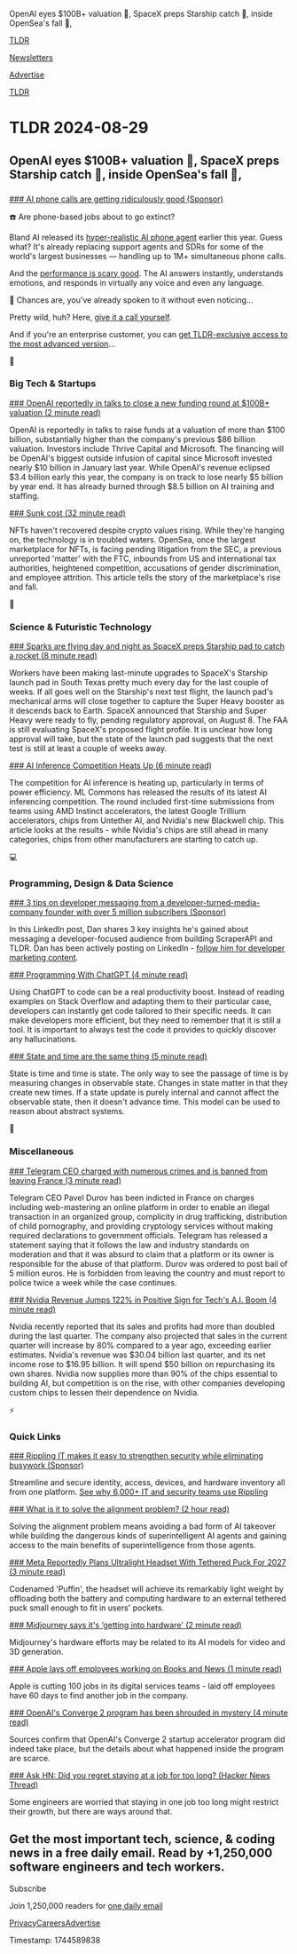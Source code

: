 OpenAI eyes $100B+ valuation 🤖, SpaceX preps Starship catch 🚀, inside OpenSea's fall 🌊,

[TLDR](/)

[Newsletters](/newsletters)

[Advertise](https://advertise.tldr.tech/)

[TLDR](/)

# TLDR 2024-08-29

## OpenAI eyes $100B+ valuation 🤖, SpaceX preps Starship catch 🚀, inside OpenSea's fall 🌊,

### 

[### AI phone calls are getting ridiculously good (Sponsor)](https://www.bland.ai/?utm_campaign=TLDRAIAug&amp;utm_medium=paid&amp;utm_source=TLDRhome)

☎️ Are phone-based jobs about to go extinct?

Bland AI released its [hyper-realistic AI phone agent](https://www.bland.ai/?utm_campaign=TLDRAIAug&utm_medium=paid&utm_source=TLDRhome) earlier this year. Guess what? It's already replacing support agents and SDRs for some of the world's largest businesses — handling up to 1M+ simultaneous phone calls.

And the [performance is scary good](https://www.bland.ai/?utm_campaign=TLDRAIAug&utm_medium=paid&utm_source=TLDRhome). The AI answers instantly, understands emotions, and responds in virtually any voice and even any language.

🤯 Chances are, you've already spoken to it without even noticing...

Pretty wild, huh? Here, [give it a call yourself](https://www.bland.ai/?utm_campaign=TLDRAIAug&utm_medium=paid&utm_source=TLDRhome).

And if you're an enterprise customer, you can [get TLDR-exclusive access to the most advanced version](https://d2swt604.na1.hs-sales-engage.com/Ctc/GH+23284/d2SwT604/Jl23gNv7W7lCdLW6lZ3mJW1_Nv_n8Cfg1hW2CKd1c6g9h30W2CCxFJ1LTVrlW3lvRQh8QKbFkW2R9fcb69XLQ3W26r3fJ7r2XBzW5Qph9-2t6L2sW4gjCV76bwvyjW77jcps5LPXtSW1jW0yJ9cPBKCN2T88F3G4dqYW71H_Q46NcZQCW3cNQQL5NWnX5W7Y9DZB9gjXMMW4dXhfx5CVk09VyKnXb3CCMWGN6QklGw81Fp0W6MH88w6sgzd6N3G_QVbSnlQ9W906qd22H7bhdW8ttnBW6ZB5RtW9l-qFx66KYrxW7yMGDW5JmZJrW7wSJ8n4K_St8f7kyjhT04)...

📱

### Big Tech & Startups

[### OpenAI reportedly in talks to close a new funding round at $100B+ valuation (2 minute read)](https://techcrunch.com/2024/08/28/openai-reportedly-in-talks-to-close-new-funding-round-at-100b-valuation/?utm_source=tldrnewsletter)

OpenAI is reportedly in talks to raise funds at a valuation of more than $100 billion, substantially higher than the company's previous $86 billion valuation. Investors include Thrive Capital and Microsoft. The financing will be OpenAI's biggest outside infusion of capital since Microsoft invested nearly $10 billion in January last year. While OpenAI's revenue eclipsed $3.4 billion early this year, the company is on track to lose nearly $5 billion by year end. It has already burned through $8.5 billion on AI training and staffing.

[### Sunk cost (32 minute read)](https://www.theverge.com/24161573/opensea-crypto-nfts-workplace-rise-fall?utm_source=tldrnewsletter)

NFTs haven't recovered despite crypto values rising. While they're hanging on, the technology is in troubled waters. OpenSea, once the largest marketplace for NFTs, is facing pending litigation from the SEC, a previous unreported 'matter' with the FTC, inbounds from US and international tax authorities, heightened competition, accusations of gender discrimination, and employee attrition. This article tells the story of the marketplace's rise and fall.

🚀

### Science & Futuristic Technology

[### Sparks are flying day and night as SpaceX preps Starship pad to catch a rocket (8 minute read)](https://arstechnica.com/space/2024/08/spacex-is-beefing-up-its-starship-launch-pad-to-catch-a-20-story-tall-rocket/?utm_source=tldrnewsletter)

Workers have been making last-minute upgrades to SpaceX's Starship launch pad in South Texas pretty much every day for the last couple of weeks. If all goes well on the Starship's next test flight, the launch pad's mechanical arms will close together to capture the Super Heavy booster as it descends back to Earth. SpaceX announced that Starship and Super Heavy were ready to fly, pending regulatory approval, on August 8. The FAA is still evaluating SpaceX's proposed flight profile. It is unclear how long approval will take, but the state of the launch pad suggests that the next test is still at least a couple of weeks away.

[### AI Inference Competition Heats Up (6 minute read)](https://spectrum.ieee.org/new-inference-chips?utm_source=tldrnewsletter)

The competition for AI inference is heating up, particularly in terms of power efficiency. ML Commons has released the results of its latest AI inferencing competition. The round included first-time submissions from teams using AMD Instinct accelerators, the latest Google Trillium accelerators, chips from Untether AI, and Nvidia's new Blackwell chip. This article looks at the results - while Nvidia's chips are still ahead in many categories, chips from other manufacturers are starting to catch up.

💻

### Programming, Design & Data Science

[### 3 tips on developer messaging from a developer-turned-media-company founder with over 5 million subscribers (Sponsor)](https://www.linkedin.com/posts/dan-ni_as-a-developer-turned-media-company-founder-activity-7234621550853771266-skdO/?utm_source=tldrnewsletter)

In this LinkedIn post, Dan shares 3 key insights he's gained about messaging a developer-focused audience from building ScraperAPI and TLDR. Dan has been actively posting on LinkedIn - [follow him for developer marketing content](https://www.linkedin.com/posts/dan-ni_as-a-developer-turned-media-company-founder-activity-7234621550853771266-skdO/).

[### Programming With ChatGPT (4 minute read)](https://henrikwarne.com/2024/08/25/programming-with-chatgpt/?utm_source=tldrnewsletter)

Using ChatGPT to code can be a real productivity boost. Instead of reading examples on Stack Overflow and adapting them to their particular case, developers can instantly get code tailored to their specific needs. It can make developers more efficient, but they need to remember that it is still a tool. It is important to always test the code it provides to quickly discover any hallucinations.

[### State and time are the same thing (5 minute read)](https://buttondown.com/hillelwayne/archive/state-and-time-are-the-same-thing/?utm_source=tldrnewsletter)

State is time and time is state. The only way to see the passage of time is by measuring changes in observable state. Changes in state matter in that they create new times. If a state update is purely internal and cannot affect the observable state, then it doesn't advance time. This model can be used to reason about abstract systems.

🎁

### Miscellaneous

[### Telegram CEO charged with numerous crimes and is banned from leaving France (3 minute read)](https://arstechnica.com/tech-policy/2024/08/pavel-durov-indicted-as-prosecutor-cites-telegrams-refusal-to-work-with-police/?utm_source=tldrnewsletter)

Telegram CEO Pavel Durov has been indicted in France on charges including web-mastering an online platform in order to enable an illegal transaction in an organized group, complicity in drug trafficking, distribution of child pornography, and providing cryptology services without making required declarations to government officials. Telegram has released a statement saying that it follows the law and industry standards on moderation and that it was absurd to claim that a platform or its owner is responsible for the abuse of that platform. Durov was ordered to post bail of 5 million euros. He is forbidden from leaving the country and must report to police twice a week while the case continues.

[### Nvidia Revenue Jumps 122% in Positive Sign for Tech's A.I. Boom (4 minute read)](https://www.nytimes.com/2024/08/28/technology/nvidia-earnings-ai-stocks.html?utm_source=tldrnewsletter)

Nvidia recently reported that its sales and profits had more than doubled during the last quarter. The company also projected that sales in the current quarter will increase by 80% compared to a year ago, exceeding earlier estimates. Nvidia's revenue was $30.04 billion last quarter, and its net income rose to $16.95 billion. It will spend $50 billion on repurchasing its own shares. Nvidia now supplies more than 90% of the chips essential to building AI, but competition is on the rise, with other companies developing custom chips to lessen their dependence on Nvidia.

⚡

### Quick Links

[### Rippling IT makes it easy to strengthen security while eliminating busywork (Sponsor)](https://www.rippling.com/rippling-it?utm_source=tldr_tech&amp;utm_medium=cpc&amp;utm_campaign=tldr_tech_cpc_newsletter_&amp;utm_term=it&amp;utm_content=ai)

Streamline and secure identity, access, devices, and hardware inventory all from one platform. [See why 6,000+ IT and security teams use Rippling](https://www.rippling.com/rippling-it?utm_source=tldr_tech&utm_medium=cpc&utm_campaign=tldr_tech_cpc_newsletter_&utm_term=it&utm_content=ai)

[### What is it to solve the alignment problem? (2 hour read)](https://www.lesswrong.com/posts/AFdvSBNgN2EkAsZZA/what-is-it-to-solve-the-alignment-problem-1?utm_source=tldrnewsletter)

Solving the alignment problem means avoiding a bad form of AI takeover while building the dangerous kinds of superintelligent AI agents and gaining access to the main benefits of superintelligence from those agents.

[### Meta Reportedly Plans Ultralight Headset With Tethered Puck For 2027 (3 minute read)](https://www.uploadvr.com/meta-puffin-ultralight-headset-report/?utm_source=tldrnewsletter)

Codenamed 'Puffin', the headset will achieve its remarkably light weight by offloading both the battery and computing hardware to an external tethered puck small enough to fit in users' pockets.

[### Midjourney says it's ‘getting into hardware' (2 minute read)](https://techcrunch.com/2024/08/28/midjourney-says-its-getting-into-hardware/?utm_source=tldrnewsletter)

Midjourney's hardware efforts may be related to its AI models for video and 3D generation.

[### Apple lays off employees working on Books and News (1 minute read)](https://arstechnica.com/gadgets/2024/08/apple-lays-off-employees-working-on-books-and-news/?utm_source=tldrnewsletter)

Apple is cutting 100 jobs in its digital services teams - laid off employees have 60 days to find another job in the company.

[### OpenAI's Converge 2 program has been shrouded in mystery (4 minute read)](https://techcrunch.com/2024/08/28/openais-converge-2-program-has-been-shrouded-in-mystery/?utm_source=tldrnewsletter)

Sources confirm that OpenAI's Converge 2 startup accelerator program did indeed take place, but the details about what happened inside the program are scarce.

[### Ask HN: Did you regret staying at a job for too long? (Hacker News Thread)](https://news.ycombinator.com/item?id=41379097&amp;utm_source=tldrnewsletter)

Some engineers are worried that staying in one job too long might restrict their growth, but there are ways around that.

## Get the most important tech, science, & coding news in a free daily email. Read by +1,250,000 software engineers and tech workers.

Subscribe

Join 1,250,000 readers for [one daily email](/api/latest/tech)

[Privacy](/privacy)[Careers](https://jobs.ashbyhq.com/tldr.tech)[Advertise](/tech/advertise)

Timestamp: 1744589838